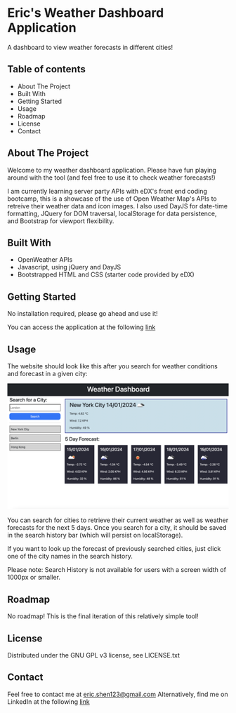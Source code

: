 # Eric's Weather Dashboard Application
A dashboard to view weather forecasts in different cities!

## Table of contents
- About The Project
- Built With
- Getting Started
- Usage
- Roadmap
- License
- Contact

## About The Project
Welcome to my weather dashboard application. Please have fun playing around with the tool (and feel free to use it to check weather forecasts!)

I am currently learning server party APIs with eDX's front end coding bootcamp, this is a showcase of the use of Open Weather Map's APIs to retreive their weather data and icon images. I also used DayJS for date-time formatting, JQuery for DOM traversal, localStorage for data persistence, and Bootstrap for viewport flexibility.

## Built With
- OpenWeather APIs
- Javascript, using jQuery and DayJS
- Bootstrapped HTML and CSS (starter code provided by eDX)

## Getting Started
No installation required, please go ahead and use it!

You can access the application at the following [link](https://kidleis.github.io/weather-dashboard/)

## Usage

The website should look like this after you search for weather conditions and forecast in a given city:

![An image of the calendar homepage](/assets/images/WeatherDashboard.png)

You can search for cities to retrieve their current weather as well as weather forecasts for the next 5 days. Once you search for a city, it should be saved in the search history bar (which will persist on localStorage). 

If you want to look up the forecast of previously searched cities, just click one of the city names in the search history.

Please note: Search History is not available for users with a screen width of 1000px or smaller.

## Roadmap
No roadmap! This is the final iteration of this relatively simple tool!

## License
Distributed under the GNU GPL v3 license, see LICENSE.txt

## Contact
Feel free to contact me at eric.shen123@gmail.com
Alternatively, find me on LinkedIn at the following [link](https://www.linkedin.com/in/eric-shen-a46b46175/)